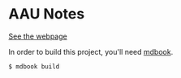 # AAU Notes

[See the webpage](https://hilmargustafs.dk/AAU)

In order to build this project, you'll need [mdbook](https://github.com/rust-lang/mdBook).

```bash
$ mdbook build
```

